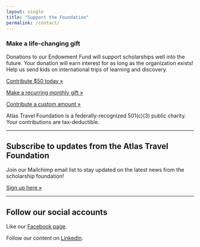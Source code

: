 ```yaml
---
layout: single
title: "Support the Foundation"
permalink: /contact/
---
```

### Make a life-changing gift

Donations to our Endowment Fund will support scholarships well into the future. 
Your donation will earn interest for as long as the organization exists!
Help us send kids on international trips of learning and discovery. 

<a href="https://donate.stripe.com/aFa4gz5lTa4peTyeDA2Fa00">Contribute $50 today &raquo;</a>

<a href="https://buy.stripe.com/4gM4gzbKha4p26M8fc2Fa01">Make a recurring monthly gift &raquo;</a>

<a href="https://www.paypal.com/ncp/payment/VZVYWPRG9N4AN">Contribute a custom amount &raquo;</a>

Atlas Travel Foundation is a federally-recognized 501(c)(3) public charity. Your contributions are tax-deductible.

<!-- We accept these methods: Cash, check, credit, debit, Paypal, Venmo, Cashapp, ApplePay, GooglePay, AmazonPay, or other contributions. 
Please contact us at hello at atlastravelfoundation dot org if you would like to give cash, a check, or donation of assets or property. -->


---

## Subscribe to updates from the Atlas Travel Foundation

Join our Mailchimp email list to stay updated on the latest news from the scholarship foundation!

<a href="https://mailchi.mp/8e010a4ececd/subscribe">Sign up here &raquo;</a>


---

## Follow our social accounts

Like our <a href="https://www.facebook.com/people/Atlas-Travel-Foundation/61577091345851/#">Facebook page</a>. 

Follow our content on <a href="https://www.linkedin.com/company/atlas-travel-foundation/">LinkedIn</a>.
